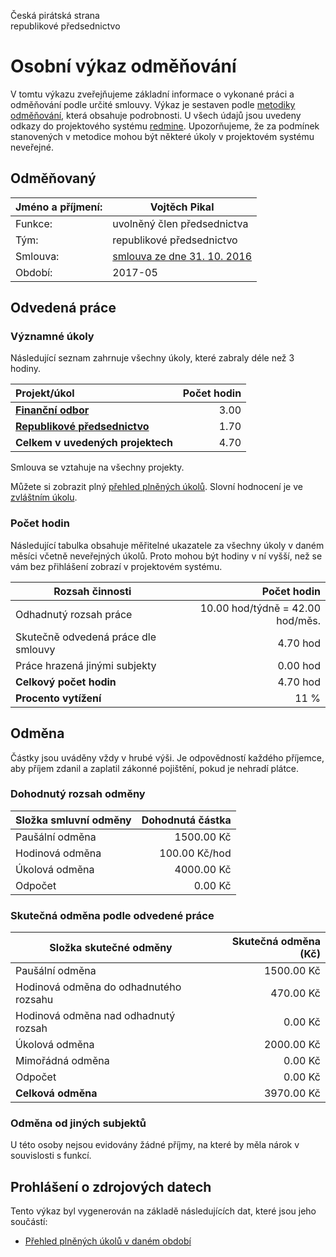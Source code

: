 Česká pirátská strana  
republikové předsednictvo

Osobní výkaz odměňování
=======================

V tomtu výkazu zveřejňujeme základní informace o vykonané práci a odměňování
podle určité smlouvy. Výkaz je sestaven podle [metodiky odměňování][metodika],
která obsahuje podrobnosti. U všech údajů jsou uvedeny odkazy do projektového
systému [redmine](https://redmine.pirati.cz). Upozorňujeme, že za podmínek
stanovených v metodice mohou být některé úkoly v projektovém systému neveřejné.

Odměňovaný
----------

Jméno a příjmení:                      | Vojtěch Pikal
-----------------------                | --------------------
Funkce:                                | uvolněný člen předsednictva
Tým:                                   | republikové předsednictvo
Smlouva:                               | [smlouva ze dne 31. 10. 2016][smlouva]
Období:                                | 2017-05


Odvedená práce
--------------

### Významné úkoly

Následující seznam zahrnuje všechny úkoly, které zabraly déle než 3 hodiny.

| Projekt/úkol                         |   Počet hodin |
|:-------------------------------------|--------------:|
| **[Finanční odbor][p28]**            |          3.00 |
| **[Republikové předsednictvo][p30]** |          1.70 |
| **Celkem v uvedených projektech**    |          4.70 |

Smlouva se vztahuje na všechny projekty. 

Můžete si zobrazit plný [přehled plněných úkolů][tasklist].
Slovní hodnocení je ve [zvláštním úkolu][hodnoceni].


### Počet hodin

Následující tabulka obsahuje měřitelné ukazatele za všechny úkoly v daném měsíci
včetně neveřejných úkolů. Proto mohou být hodiny v ní vyšší, než se vám bez
přihlášení zobrazí v projektovém systému.

Rozsah činnosti                        | Počet hodin
--------------                         | ----------:
Odhadnutý rozsah práce                 |  10.00 hod/týdně =  42.00 hod/měs.
Skutečně odvedená práce dle smlouvy    |   4.70 hod
Práce hrazená jinými subjekty          |   0.00 hod
**Celkový počet hodin**                |   4.70 hod
**Procento vytížení**                  |   11 %

Odměna
------

Částky jsou uváděny vždy v hrubé výši. Je odpovědností každého příjemce, aby
příjem zdanil a zaplatil zákonné pojištění, pokud je nehradí plátce.

### Dohodnutý rozsah odměny

Složka smluvní odměny                  | Dohodnutá částka
----------------                       | ------------------:
Paušální odměna                        |  1500.00 Kč
Hodinová odměna                        |   100.00 Kč/hod
Úkolová odměna                         |  4000.00 Kč
Odpočet                                |     0.00 Kč

### Skutečná odměna podle odvedené práce

Složka skutečné odměny                 | Skutečná odměna (Kč)
---------------------                  | ---------------------:
Paušální odměna                        |  1500.00 Kč
Hodinová odměna do odhadnutého rozsahu |   470.00 Kč
Hodinová odměna nad odhadnutý rozsah   |     0.00 Kč
Úkolová odměna                         |  2000.00 Kč
Mimořádná odměna                       |     0.00 Kč
Odpočet                                |     0.00 Kč
**Celková odměna**                     |  3970.00 Kč


### Odměna od jiných subjektů

U této osoby nejsou evidovány žádné příjmy, na které by měla nárok v souvislosti s funkcí.


Prohlášení o zdrojových datech
------------------------------

Tento výkaz byl vygenerován na základě následujících dat, které jsou jeho součástí:

* [Přehled plněných úkolů v daném období](user_report.csv)

[hodnoceni]: https://redmine.pirati.cz/issues/
[metodika]: https://redmine.pirati.cz/projects/po/wiki/Odmenovani


[p28]: https://redmine.pirati.cz/time_entries?c[]=project&c[]=user&c[]=activity&c[]=issue&c[]=hours&c[]=cf_16&c[]=spent_on&f[]=spent_on&f[]=user_id&f[]=&op[spent_on]=><&op[user_id]==&utf8=%E2%9C%93&v[spent_on][]=2017-05-01&v[spent_on][]=2017-05-31&v[user_id][]=6&v[user_id][]=9&f[]=project_id&op[project_id]==&v[project_id][]=28

[p30]: https://redmine.pirati.cz/time_entries?c[]=project&c[]=user&c[]=activity&c[]=issue&c[]=hours&c[]=cf_16&c[]=spent_on&f[]=spent_on&f[]=user_id&f[]=&op[spent_on]=><&op[user_id]==&utf8=%E2%9C%93&v[spent_on][]=2017-05-01&v[spent_on][]=2017-05-31&v[user_id][]=6&v[user_id][]=9&f[]=project_id&op[project_id]==&v[project_id][]=30



[tasklist]: https://redmine.pirati.cz/time_entries?c[]=project&c[]=user&c[]=activity&c[]=issue&c[]=hours&c[]=cf_16&c[]=spent_on&f[]=spent_on&f[]=user_id&f[]=&op[spent_on]=><&op[user_id]==&utf8=%E2%9C%93&v[spent_on][]=2017-05-01&v[spent_on][]=2017-05-31&v[user_id][]=69

[smlouva]: https://smlouvy.pirati.cz/smlouvy/2016/10/31/fce_pikal/
